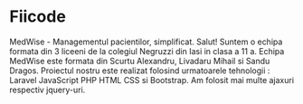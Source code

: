 # Fiicode
MedWise - Managementul pacientilor, simplificat.
Salut! Suntem o echipa formata din 3 liceeni de la colegiul Negruzzi din Iasi in clasa a 11 a. Echipa MedWise este formata din Scurtu Alexandru, Livadaru Mihail si Sandu Dragos.
Proiectul nostru este realizat folosind urmatoarele tehnologii : Laravel JavaScript PHP HTML CSS si Bootstrap. Am folosit mai multe ajaxuri respectiv jquery-uri.
